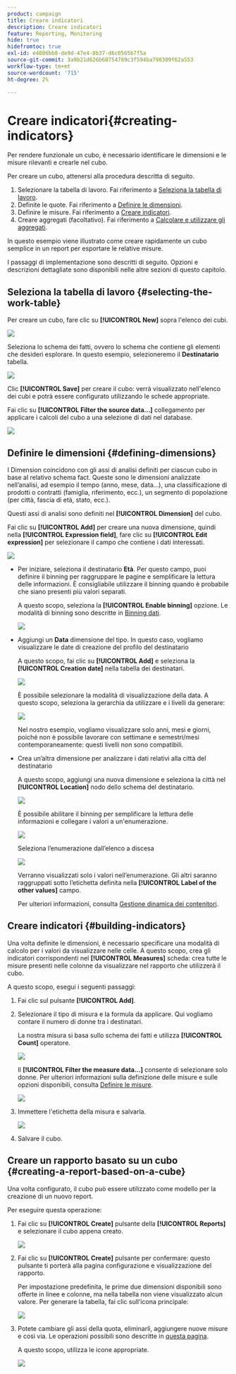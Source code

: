 ```yaml
---
product: campaign
title: Creare indicatori
description: Creare indicatori
feature: Reporting, Monitoring
hide: true
hidefromtoc: true
exl-id: e4806bb8-de9d-47e4-8b37-d6c0565b7f5a
source-git-commit: 3a9b21d626b60754789c3f594ba798309f62a553
workflow-type: tm+mt
source-wordcount: '715'
ht-degree: 2%

---
```


# Creare indicatori{#creating-indicators}



Per rendere funzionale un cubo, è necessario identificare le dimensioni e le misure rilevanti e crearle nel cubo.

Per creare un cubo, attenersi alla procedura descritta di seguito.

1. Selezionare la tabella di lavoro. Fai riferimento a [Seleziona la tabella di lavoro](#selecting-the-work-table).
1. Definite le quote. Fai riferimento a [Definire le dimensioni](#defining-dimensions).
1. Definire le misure. Fai riferimento a [Creare indicatori](#building-indicators).
1. Creare aggregati (facoltativo). Fai riferimento a [Calcolare e utilizzare gli aggregati](../../reporting/using/concepts-and-methodology.md#calculating-and-using-aggregates).

In questo esempio viene illustrato come creare rapidamente un cubo semplice in un report per esportare le relative misure.

I passaggi di implementazione sono descritti di seguito. Opzioni e descrizioni dettagliate sono disponibili nelle altre sezioni di questo capitolo.

## Seleziona la tabella di lavoro {#selecting-the-work-table}

Per creare un cubo, fare clic su **[!UICONTROL New]** sopra l&#39;elenco dei cubi.

![](assets/s_advuser_cube_create.png)

Seleziona lo schema dei fatti, ovvero lo schema che contiene gli elementi che desideri esplorare. In questo esempio, selezioneremo il **Destinatario** tabella.

![](assets/s_advuser_cube_wz_02.png)

Clic **[!UICONTROL Save]** per creare il cubo: verrà visualizzato nell&#39;elenco dei cubi e potrà essere configurato utilizzando le schede appropriate.

Fai clic su **[!UICONTROL Filter the source data...]** collegamento per applicare i calcoli del cubo a una selezione di dati nel database.

![](assets/s_advuser_cube_wz_03.png)

## Definire le dimensioni {#defining-dimensions}

I Dimension coincidono con gli assi di analisi definiti per ciascun cubo in base al relativo schema fact. Queste sono le dimensioni analizzate nell’analisi, ad esempio il tempo (anno, mese, data...), una classificazione di prodotti o contratti (famiglia, riferimento, ecc.), un segmento di popolazione (per città, fascia di età, stato, ecc.).

Questi assi di analisi sono definiti nel **[!UICONTROL Dimension]** del cubo.

Fai clic su **[!UICONTROL Add]** per creare una nuova dimensione, quindi nella **[!UICONTROL Expression field]**, fare clic su **[!UICONTROL Edit expression]** per selezionare il campo che contiene i dati interessati.

![](assets/s_advuser_cube_wz_04.png)

* Per iniziare, seleziona il destinatario **Età**. Per questo campo, puoi definire il binning per raggruppare le pagine e semplificare la lettura delle informazioni. È consigliabile utilizzare il binning quando è probabile che siano presenti più valori separati.

  A questo scopo, seleziona la **[!UICONTROL Enable binning]** opzione. Le modalità di binning sono descritte in [Binning dati](../../reporting/using/concepts-and-methodology.md#data-binning).

  ![](assets/s_advuser_cube_wz_05.png)

* Aggiungi un **Data** dimensione del tipo. In questo caso, vogliamo visualizzare le date di creazione del profilo del destinatario

  A questo scopo, fai clic su **[!UICONTROL Add]** e seleziona la **[!UICONTROL Creation date]** nella tabella dei destinatari.

  ![](assets/s_advuser_cube_wz_06.png)

  È possibile selezionare la modalità di visualizzazione della data. A questo scopo, seleziona la gerarchia da utilizzare e i livelli da generare:

  ![](assets/s_advuser_cube_wz_07.png)

  Nel nostro esempio, vogliamo visualizzare solo anni, mesi e giorni, poiché non è possibile lavorare con settimane e semestri/mesi contemporaneamente: questi livelli non sono compatibili.

* Crea un’altra dimensione per analizzare i dati relativi alla città del destinatario

  A questo scopo, aggiungi una nuova dimensione e seleziona la città nel **[!UICONTROL Location]** nodo dello schema del destinatario.

  ![](assets/s_advuser_cube_wz_08.png)

  È possibile abilitare il binning per semplificare la lettura delle informazioni e collegare i valori a un&#39;enumerazione.

  ![](assets/s_advuser_cube_wz_09.png)

  Seleziona l’enumerazione dall’elenco a discesa

  ![](assets/s_advuser_cube_wz_10.png)

  Verranno visualizzati solo i valori nell’enumerazione. Gli altri saranno raggruppati sotto l’etichetta definita nella **[!UICONTROL Label of the other values]** campo.

  Per ulteriori informazioni, consulta [Gestione dinamica dei contenitori](../../reporting/using/concepts-and-methodology.md#dynamically-managing-bins).

## Creare indicatori {#building-indicators}

Una volta definite le dimensioni, è necessario specificare una modalità di calcolo per i valori da visualizzare nelle celle. A questo scopo, crea gli indicatori corrispondenti nel **[!UICONTROL Measures]** scheda: crea tutte le misure presenti nelle colonne da visualizzare nel rapporto che utilizzerà il cubo.

A questo scopo, esegui i seguenti passaggi:

1. Fai clic sul pulsante **[!UICONTROL Add]**.
1. Selezionare il tipo di misura e la formula da applicare. Qui vogliamo contare il numero di donne tra i destinatari.

   La nostra misura si basa sullo schema dei fatti e utilizza **[!UICONTROL Count]** operatore.

   ![](assets/s_advuser_cube_wz_11.png)

   Il **[!UICONTROL Filter the measure data...]** consente di selezionare solo donne. Per ulteriori informazioni sulla definizione delle misure e sulle opzioni disponibili, consulta [Definire le misure](../../reporting/using/concepts-and-methodology.md#defining-measures).

   ![](assets/s_advuser_cube_wz_12.png)

1. Immettere l&#39;etichetta della misura e salvarla.

   ![](assets/s_advuser_cube_wz_13.png)

1. Salvare il cubo.

## Creare un rapporto basato su un cubo {#creating-a-report-based-on-a-cube}

Una volta configurato, il cubo può essere utilizzato come modello per la creazione di un nuovo report.

Per eseguire questa operazione:

1. Fai clic su **[!UICONTROL Create]** pulsante della **[!UICONTROL Reports]** e selezionare il cubo appena creato.

   ![](assets/s_advuser_cube_wz_14.png)

1. Fai clic su **[!UICONTROL Create]** pulsante per confermare: questo pulsante ti porterà alla pagina configurazione e visualizzazione del rapporto.

   Per impostazione predefinita, le prime due dimensioni disponibili sono offerte in linee e colonne, ma nella tabella non viene visualizzato alcun valore. Per generare la tabella, fai clic sull’icona principale:

   ![](assets/s_advuser_cube_wz_15.png)

1. Potete cambiare gli assi della quota, eliminarli, aggiungere nuove misure e così via. Le operazioni possibili sono descritte in [questa pagina](../../reporting/using/using-cubes-to-explore-data.md).

   A questo scopo, utilizza le icone appropriate.

   ![](assets/s_advuser_cube_wz_16.png)
